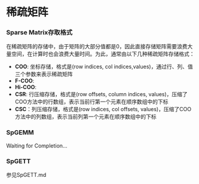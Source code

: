 # 稀疏矩阵

### Sparse Matrix存取格式

在稀疏矩阵的存储中，由于矩阵的大部分值都是0，因此直接存储矩阵需要浪费大量空间，在计算时也会浪费大量时间。为此，通常由以下几种稀疏矩阵存储格式：

+ **COO**: 坐标存储，格式是(row indices, col indices,values)，通过行、列、值三个参数来表示稀疏矩阵
+ **F-COO**:
+ **Hi-COO**:
+ **CSR**: 行压缩存储，格式是(row offsets, column indices, values)，压缩了COO方法中的行数组，表示当前行第一个元素在顺序数组中的下标
+ **CSC**：列压缩存储，格式是(row indices, col offsets, values)，压缩了COO方法中的列数组，表示当前列第一个元素在顺序数组中的下标


### SpGEMM

Waiting for Completion...

### SpGETT

参见SpGETT.md